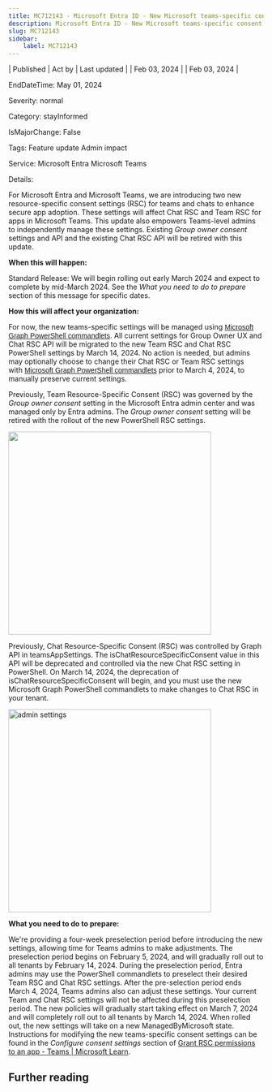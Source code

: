 ```yaml
---
title: MC712143 - Microsoft Entra ID - New Microsoft teams-specific consent settings
description: Microsoft Entra ID - New Microsoft teams-specific consent settings
slug: MC712143
sidebar:
    label: MC712143
---
```


| Published | Act by | Last updated |
| Feb 03, 2024 |  | Feb 03, 2024 |

EndDateTime: May 01, 2024

Severity: normal

Category: stayInformed

IsMajorChange: False

Tags: Feature update Admin impact

Service: Microsoft Entra Microsoft Teams

Details: 

<p>For Microsoft Entra and Microsoft Teams, we are introducing two new resource-specific consent settings (RSC) for teams and chats to enhance secure app adoption. These settings will affect Chat RSC and Team RSC for apps in Microsoft Teams. This update also empowers Teams-level admins to independently manage these settings. Existing <i>Group owner consent </i>settings and API and the existing Chat RSC API will be retired with this update.&nbsp;</p><p><b>When this will happen:</b></p><p>Standard Release: We will begin rolling out early March 2024 and expect to complete by mid-March 2024. See the <i>What you need to do to prepare</i> section of this message for specific dates.<br></p><p><b>How this will affect your organization:</b>
</p><p>For now, the new teams-specific settings will be managed using <a href="https://learn.microsoft.com/microsoftteams/platform/graph-api/rsc/grant-resource-specific-consent#configure-consent-settings" target="_blank" style="font-family: sans-serif; font-weight: 400; background-color: rgb(255, 255, 255);">Microsoft Graph PowerShell commandlets</a>. All current settings for Group Owner UX and Chat RSC API will be migrated to the new Team RSC and Chat RSC PowerShell settings by March 14, 2024. No action is needed, but admins may optionally choose to change their Chat RSC or Team RSC settings with&nbsp;<a href="https://learn.microsoft.com/microsoftteams/platform/graph-api/rsc/grant-resource-specific-consent#configure-consent-settings" target="_blank" style="font-family: sans-serif; font-weight: 400; background-color: rgb(255, 255, 255);">Microsoft Graph PowerShell commandlets</a> prior to March 4, 2024, to manually preserve current settings.<br></p><p>Previously, Team Resource-Specific Consent (RSC) was governed by the <i>Group owner consent</i> setting in the Microsoft Entra admin center and was managed only by Entra admins. The <i>Group owner consent</i> setting will be retired with the rollout of the new PowerShell RSC settings.</p><p><img src="https://img-prod-cms-rt-microsoft-com.akamaized.net/cms/api/am/imageFileData/RW1hosm?ver=9b68" style="width: 400px; alt=" admin="" settings"=""><br></p><p>Previously, Chat Resource-Specific Consent (RSC) was controlled by Graph API in teamsAppSettings. The isChatResourceSpecificConsent value in this API will be deprecated and controlled via the new Chat RSC setting in PowerShell. On March 14, 2024, the deprecation of isChatResourceSpecificConsent will begin, and you must use the new Microsoft Graph PowerShell commandlets to make changes to Chat RSC in your tenant.&nbsp;</p><p><img src="https://img-prod-cms-rt-microsoft-com.akamaized.net/cms/api/am/imageFileData/RW1hosl?ver=ec1a" style="width: 400px;" alt="admin settings"><br></p><p><b>What you need to do to prepare:</b></p><p>We're providing a four-week preselection period before introducing the new settings, allowing time for Teams admins to make adjustments. The preselection period begins on February 5, 2024, and will gradually roll out to all tenants by February 14, 2024. During the preselection period, Entra admins may use the PowerShell commandlets to preselect their desired Team RSC and Chat RSC settings. After the pre-selection period ends March 4, 2024, Teams admins also can adjust these settings. Your current Team and Chat RSC settings will not be affected during this preselection period. The new policies will gradually start taking effect on March 7, 2024 and will completely roll out to all tenants by March 14, 2024. When rolled out, the new settings will take on a new ManagedByMicrosoft state. Instructions for modifying the new teams-specific consent settings can be found in the <i>Configure consent settings</i> section of&nbsp;<a href="https://learn.microsoft.com/microsoftteams/platform/graph-api/rsc/grant-resource-specific-consent#configure-consent-settings" target="_blank">Grant RSC permissions to an app - Teams | Microsoft Learn</a>.</p>

## Further reading
